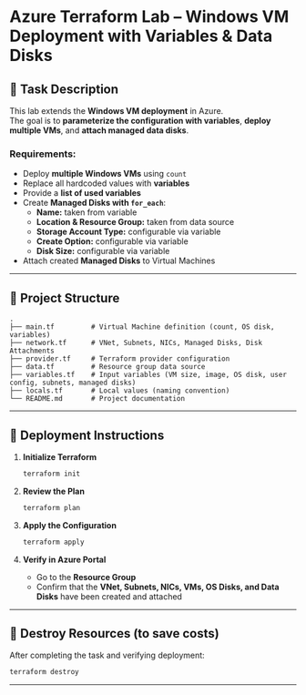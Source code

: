 # Azure Terraform Lab – Windows VM Deployment with Variables & Data Disks

## 📌 Task Description
This lab extends the **Windows VM deployment** in Azure.  
The goal is to **parameterize the configuration with variables**, **deploy multiple VMs**, and **attach managed data disks**.  

### Requirements:
- Deploy **multiple Windows VMs** using `count`  
- Replace all hardcoded values with **variables**  
- Provide a **list of used variables**  
- Create **Managed Disks with `for_each`**:
  - **Name:** taken from variable  
  - **Location & Resource Group:** taken from data source  
  - **Storage Account Type:** configurable via variable  
  - **Create Option:** configurable via variable  
  - **Disk Size:** configurable via variable  
- Attach created **Managed Disks** to Virtual Machines  

---

## 📂 Project Structure
```
.
├── main.tf         # Virtual Machine definition (count, OS disk, variables)
├── network.tf      # VNet, Subnets, NICs, Managed Disks, Disk Attachments
├── provider.tf     # Terraform provider configuration
├── data.tf         # Resource group data source
├── variables.tf    # Input variables (VM size, image, OS disk, user config, subnets, managed disks)
├── locals.tf       # Local values (naming convention)
└── README.md       # Project documentation
```

---

## 🚀 Deployment Instructions
1. **Initialize Terraform**  
   ```bash
   terraform init
   ```

2. **Review the Plan**  
   ```bash
   terraform plan
   ```

3. **Apply the Configuration**  
   ```bash
   terraform apply
   ```

4. **Verify in Azure Portal**  
   - Go to the **Resource Group**  
   - Confirm that the **VNet, Subnets, NICs, VMs, OS Disks, and Data Disks** have been created and attached  

---

## 🧹 Destroy Resources (to save costs)
After completing the task and verifying deployment:  
```bash
terraform destroy
```

---
